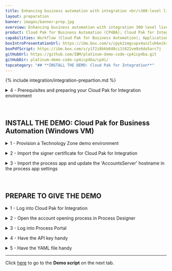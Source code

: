 ```yaml
---
title: Enhancing business automation with integration <br/>300-level live demo
layout: preparation
banner: images/banner-prep.jpg
overview: Enhancing business automation with integration 300-level live demo
product: Cloud Pak for Business Automation (CP4BA); Cloud Pak for Integration (CP4I)
capabilities: Workflow (Cloud Pak for Business Automation); Application integration (Cloud Pak for Integration)
boxIntroPresentationUrl: https://ibm.box.com/s/cpyk2zmgcupx4azzluh6eiks72j33ua3
boxPdfScript: https://ibm.box.com/s/y1f2z8kkb648ci1t822vm9z6do5arc7j
gitHubUrl: https://github.com/IBM/platinum-demo-code-cp4icp4ba.git
gitHubDir: platinum-demo-code-cp4icp4ba/cp4i/
topcategory: "## **INSTALL THE DEMO: Cloud Pak for Integration**"
---
```


{% include integration/integration-prepartion.md %}

<span id="installDemo"></span>

<details markdown="1">

<summary>4 - Prerequisites and preparing your Cloud Pak for Integration environment</summary>

<br/>

**Connect Cloud Pak for Integration to your endpoints**<br/>

Now, let's configure our services endpoints in Cloud Pak for Integration.<br/>

1.	Return the connectivity instructions from section 2.2, navigate to the **Cloud Pak Console** (1) tab and use the credentials (2) access the Platform Navigator.<br/><img src="https://raw.githubusercontent.com/ibm-garage-tsa/platinum-demos/master/src/pages/300-enhancing-ba-with-integration/images/prep-image209.png" width="800" /><br/><img src="https://raw.githubusercontent.com/ibm-garage-tsa/platinum-demos/master/src/pages/300-enhancing-ba-with-integration/images/prep-image210.png" width="800" /><br/><br/><inline-notification text="If you are using Chrome, you may see a certificate error when accessing the page. To bypass this, type <strong>thisisunsafe</strong> and press return."></inline-notification><br/>

2. In the menu on the top left, open the **Design** folder (1) and select **Integrations** (2). <br/><img src="https://raw.githubusercontent.com/ibm-garage-tsa/platinum-demos/master/src/pages/300-enhancing-ba-with-integration/images/prep-44.png" width="800" /><br/>

3. Click on the **ace-designer-demo** entry. <br/><img src="https://raw.githubusercontent.com/ibm-garage-tsa/platinum-demos/master/src/pages/300-enhancing-ba-with-integration/images/prep-44-2.png" width="800" /><br/>

4. Click the **Catalog** icon to see a list of the available connectors. <br/><img src="https://raw.githubusercontent.com/ibm-garage-tsa/platinum-demos/master/src/pages/300-enhancing-ba-with-integration/images/prep-45.png" width="800" /><br/>

5. To configure the MQ connection, search for **'IBM MQ'** (1) and click **Connect** (2). <br/><img src="https://raw.githubusercontent.com/ibm-garage-tsa/platinum-demos/master/src/pages/300-enhancing-ba-with-integration/images/prep-46.png" width="800" /><br/>

6. Enter **'basicmq'** for the **Queue manager name** (1), **'basicmq-ibm-mq'** for the **Queue manager hostname** (2), and **'1414'** for the **Listener port number** (3). <br/><img src="https://raw.githubusercontent.com/ibm-garage-tsa/platinum-demos/master/src/pages/300-enhancing-ba-with-integration/images/prep-48.png" width="800" /><br/>

7. Enter **'SYSTEM.DEF.SVRCONN'** for the **Channel name** (1), and click **Connect** (2). <br/><img src="https://raw.githubusercontent.com/ibm-garage-tsa/platinum-demos/master/src/pages/300-enhancing-ba-with-integration/images/prep-49.png" width="800" /><br/>

8. Click **Continue**. <br/><img src="https://raw.githubusercontent.com/ibm-garage-tsa/platinum-demos/master/src/pages/300-enhancing-ba-with-integration/images/prep-50.png" width="800" /><br/>

9. Scroll to the top of the page, and click the **+** button to the right of the search bar. <br/><img src="https://raw.githubusercontent.com/ibm-garage-tsa/platinum-demos/master/src/pages/300-enhancing-ba-with-integration/images/prep-51.png" width="800" /><br/>

10. Access the API definition for the external account service <a href="https://raw.githubusercontent.com/IBM/platinum-demo-code-cp4icp4ba/main/cp4i/appConnect/CustomerAccountOpenAPIJSONServer.yaml" target="_blank" rel="noreferrer">here</a>. Download the file using **File** --> **Save Page as**.<br/><br/>

11. Select **OpenAPI** (1) for the Document type, the downloaded **CustomerAccountOpenAPIJSONServer.yaml** file (2), and click **Next** (3). <br/><img src="https://raw.githubusercontent.com/ibm-garage-tsa/platinum-demos/master/src/pages/300-enhancing-ba-with-integration/images/prep-52.png" width="800" /><br/>

12. Click **Import API**. <br/><img src="https://raw.githubusercontent.com/ibm-garage-tsa/platinum-demos/master/src/pages/300-enhancing-ba-with-integration/images/prep-53.png" width="800" /><br/>

13. Search for **Customer Account** (1), and click **Connect** (2). <br/><img src="https://raw.githubusercontent.com/ibm-garage-tsa/platinum-demos/master/src/pages/300-enhancing-ba-with-integration/images/prep-54.png" width="800" /><br/>

14. Scroll down and click **Connect**.<br/><br/>

**Import flows to App Connect Designer**<br/>

1. Download the following two files: <br/> • <a href="https://raw.githubusercontent.com/IBM/platinum-demo-code-cp4icp4ba/main/cp4i/appConnect/MQExternalProvider.yaml" target="_blank" rel="noreferrer">MQ flow to simulate the acquired bank</a> <br/> • <a href="https://raw.githubusercontent.com/IBM/platinum-demo-code-cp4icp4ba/main/cp4i/appConnect/Accounts.yaml" target="_blank" rel="noreferrer">Accounts API flow that workflow will use</a><br/>

2. Import the **MQExternalProvider.yaml** file by clicking the **Dashboard** icon (1), then **New** (2), and then **Import flow…** (3). <br/><img src="https://raw.githubusercontent.com/ibm-garage-tsa/platinum-demos/master/src/pages/300-enhancing-ba-with-integration/images/prep-55.png" width="800" /><br/>

3. Select the downloaded **MQExternalProvider.yaml** file (1), and click **Import** (2). <br/><img src="https://raw.githubusercontent.com/ibm-garage-tsa/platinum-demos/master/src/pages/300-enhancing-ba-with-integration/images/prep-56.png" width="800" /><br/>

4. Start the imported flow by selecting **Start flow** (1). <br/><img src="https://raw.githubusercontent.com/ibm-garage-tsa/platinum-demos/master/src/pages/300-enhancing-ba-with-integration/images/prep-57.png" width="800" /><br/>

5. Repeat steps 2 - 4 for the **Accounts.yaml** file. This time, the flow is started by switching the toggle from **Stopped** to **Started**. <br/><img src="https://raw.githubusercontent.com/ibm-garage-tsa/platinum-demos/master/src/pages/300-enhancing-ba-with-integration/images/prep-58.png" width="800" /><br/>

<br/>
<br/>

**Test the flow**<br/>

1. Select the **Test** tab (1), **Get /Accounts/{customerId}** operation (2), and then the **Try it** tab (3). <br/><img src="https://raw.githubusercontent.com/ibm-garage-tsa/platinum-demos/master/src/pages/300-enhancing-ba-with-integration/images/prep-61.png" width="800" /><br/>

2. Scroll down and enter '**1234567890**' in the **customerId** field (1), and click **Send** (2). <br/><img src="https://raw.githubusercontent.com/ibm-garage-tsa/platinum-demos/master/src/pages/300-enhancing-ba-with-integration/images/prep-62.png" width="800" /><br/>

3. The first test will fail due to a known timeout issue with the error shown in the screenshot below. Click **Send** a second time to receive the correct response. <br/><img src="https://raw.githubusercontent.com/ibm-garage-tsa/platinum-demos/master/src/pages/300-enhancing-ba-with-integration/images/prep_63.png" width="800" /><br/>

4. You will see the following correct response. <br/><img src="https://raw.githubusercontent.com/ibm-garage-tsa/platinum-demos/master/src/pages/300-enhancing-ba-with-integration/images/prep-64.png" width="800" /><br/>

5. Three environmentally specific pieces of information are required to integrate the API into the workflow: the API URL, client ID and hostname. <br/><br/> Scroll to the top of the screen and save the **API URL** (1) and **client ID** (2).<br/><br/>The hostname is contained within the API URL. It is the portion between "http://" and the next "/". <br/><br/> The hostname will look like this: ademo-gw-gateway-cp4i.itzroks-120000k3ak-vzlud5-4b4a324f027aea19c5cbc0c3275c4656-0000.eu-de.containers.appdomain.cloud<br/><br/>Save the hostname with the API URL and client ID.<br/><img src="https://raw.githubusercontent.com/ibm-garage-tsa/platinum-demos/master/src/pages/300-enhancing-ba-with-integration/images/prep-65.png" width="800" /><br/>

**[Go to top](#top)**

</details>

<br/>
<br/>

## **INSTALL THE DEMO: Cloud Pak for Business Automation (Windows VM)**

<details markdown="1">

<summary>1 - Provision a Technology Zone demo environment</summary>

1.  Reserve a Technology Zone demo environment <a href="https://techzone.ibm.com/my/reservations/create/639cad5454b4ce0018719ec9" target="_blank" rel="noreferrer">here</a>.

2. Wait until your reservation status is **Ready** on the IBM Technology Zone’s **My Library → My Reservations** page. (You can either keep refreshing the My Reservation page or wait for a confirmation email.)<br/><br/>When your reservation is **Ready**, click the reservation tile to view the reservation details.<br/><img src="https://raw.githubusercontent.com/ibm-garage-tsa/platinum-demos/master/src/pages/300-enhancing-ba-with-integration/images/prep-res-ready.png" width="300" /><br/>

3. On the reservation details page, copy or bookmark the **Published services** links for **BAW Workflow Center** and **BAW Process Portal**.<br/><br/>When your reservation is **Ready**, click the reservation tile to view the reservation details.<br/><img src="https://raw.githubusercontent.com/ibm-garage-tsa/platinum-demos/master/src/pages/300-enhancing-ba-with-integration/images/prep-published-services.png" width="800" /><br/>

**[Go to top](#top)**

<br/><br/>

</details>

<span id="ImportCertificate"></span>

<details markdown="1">

<summary>2 - Import the signer certificate for Cloud Pak for Integration</summary>

1. From the reservation details page, scroll down and click to open the BAW Remote Console. It is the link on the left.<br/><img src="https://raw.githubusercontent.com/ibm-garage-tsa/platinum-demos/master/src/pages/300-enhancing-ba-with-integration/images/prep-baw-remote.png" width="300" /><br/>

2. The console will open. Click **Full screen.**<br/><br/> <img src="https://raw.githubusercontent.com/ibm-garage-tsa/platinum-demos/master/src/pages/300-enhancing-ba-with-integration/images/prep-console-full-screen.png" width="800" /><br/>

3. Click **Yes** on the **Networks** dialog box.

   <inline-notification text="The first time you access the VM, you will be presented with the network option below. It is imperative to select YES. (Otherwise, the VM will not be properly configured for this demo.)"></inline-notification>
   <img src="https://raw.githubusercontent.com/ibm-garage-tsa/platinum-demos/master/src/pages/300-enhancing-ba-with-integration/images/prep-networks-yes.png" width="300" />


4. On the Windows desktop, double-click the **WebSphere Console** shortcut to open the WebSphere Console.<br/> <img src="https://raw.githubusercontent.com/ibm-garage-tsa/platinum-demos/master/src/pages/300-enhancing-ba-with-integration/images/prep-websphere-console.png" width="300" /><br/>

5. Click **Advanced…**, then **Accept the Risk and Continue** to continue past the security warning.<br/><br/>

6. Enter '**admin**' as the **User ID** and '**admin**' as the **Password**. <br/> <img src="https://raw.githubusercontent.com/ibm-garage-tsa/platinum-demos/master/src/pages/300-enhancing-ba-with-integration/images/prep-2.png" width="800" /><br/>

7. Open **Security** (1) and click **SSL certificate and key management** (2). <br/> <img src="https://raw.githubusercontent.com/ibm-garage-tsa/platinum-demos/master/src/pages/300-enhancing-ba-with-integration/images/prep-3.png" width="800" />

8. Click **Key stores and certificates**. <br/> <img src="https://raw.githubusercontent.com/ibm-garage-tsa/platinum-demos/master/src/pages/300-enhancing-ba-with-integration/images/prep-4.png" width="800" /><br/>

9. Click **CellDefaultTrustStore**. <br/> <img src="https://raw.githubusercontent.com/ibm-garage-tsa/platinum-demos/master/src/pages/300-enhancing-ba-with-integration/images/prep-5.png" width="800" />

10. Click **Signer certificates**. <br/> <img src="https://raw.githubusercontent.com/ibm-garage-tsa/platinum-demos/master/src/pages/300-enhancing-ba-with-integration/images/prep-6.png" width="800" /><br/>

11. Click **Retrieve from port**. <br/> <img src="https://raw.githubusercontent.com/ibm-garage-tsa/platinum-demos/master/src/pages/300-enhancing-ba-with-integration/images/prep-7.png" width="800" /><br/>

12. For **Host**, enter your Cloud Pak for Integration ROKS hostname. For **Port**, enter '**443**'. For **Alias**, enter '**integration-1**'. Click **Retrieve signer information**. <br/><img src="https://raw.githubusercontent.com/ibm-garage-tsa/platinum-demos/master/src/pages/300-enhancing-ba-with-integration/images/prep-8.png" width="800" /><br/>

13. Click **Apply**.<br/> <img src="https://raw.githubusercontent.com/ibm-garage-tsa/platinum-demos/master/src/pages/300-enhancing-ba-with-integration/images/prep-9.png" width="800" /><br/>

14. Click **Save**. <br/><img src="https://raw.githubusercontent.com/ibm-garage-tsa/platinum-demos/master/src/pages/300-enhancing-ba-with-integration/images/prep-10.png" width="800" /><br/>

15. The new certificate is now added. <br/><img src="https://raw.githubusercontent.com/ibm-garage-tsa/platinum-demos/master/src/pages/300-enhancing-ba-with-integration/images/prep-11.png" width="800" /><br/>

You can now close the BAW VM console window.

**[Go to top](#top)**

<br/><br/>

</details>

<span id="ImportProcessFlow"></span>

<details markdown="1">

<summary>3 - Import the process app and update the 'AccountsServer' hostname in the process app settings</summary>


Before completing this section, download the Select the **<a href="https://raw.githubusercontent.com/ibm-garage-tsa/platinum-demos/master/src/pages/300-enhancing-ba-with-integration/New_Account_Opening.twx" target="_blank" rel="noreferrer">New Account Opening.twx</a>** file.<br/><br/>

1. Using a browser on your local computer, open **BAW Workflow Center** using the Published Services link from the top of the Technology Zone reservation page.<br/>

2. Log in to **Workflow Center** using '**admin**' as both the **User name** and **Password**. <br/> <img src="https://raw.githubusercontent.com/ibm-garage-tsa/platinum-demos/master/src/pages/300-enhancing-ba-with-integration/images/prep-82.png" width="800" /><br/>

3. Click **Process Apps**. <br/><img src="https://raw.githubusercontent.com/ibm-garage-tsa/platinum-demos/master/src/pages/300-enhancing-ba-with-integration/images/prep-73.png" width="800" /><br/>

4. Click **Import**. <br/> <img src="https://raw.githubusercontent.com/ibm-garage-tsa/platinum-demos/master/src/pages/300-enhancing-ba-with-integration/images/prep-74.png" width="800" /><br/>

5. Click **Browse**. <br/> <img src="https://raw.githubusercontent.com/ibm-garage-tsa/platinum-demos/master/src/pages/300-enhancing-ba-with-integration/images/prep-75.png" width="800" /><br/>

6. Select the **New_Account_Opening.twx** file (1). Click **Open** (2). <br/> <img src="https://raw.githubusercontent.com/ibm-garage-tsa/platinum-demos/master/src/pages/300-enhancing-ba-with-integration/images/prep-76.png" width="800" /><br/>

7. Click **OK**. <br/> <img src="https://raw.githubusercontent.com/ibm-garage-tsa/platinum-demos/master/src/pages/300-enhancing-ba-with-integration/images/prep-77.png" width="800" /><br/>

8. Wait for the import to complete. Click **New Account Opening**. <br/> <img src="https://raw.githubusercontent.com/ibm-garage-tsa/platinum-demos/master/src/pages/300-enhancing-ba-with-integration/images/prep-78.png" width="800" /><br/>

9. Click the **Servers** tab. <br/> <img src="https://raw.githubusercontent.com/ibm-garage-tsa/platinum-demos/master/src/pages/300-enhancing-ba-with-integration/images/prep-79.png" width="800" /><br/>

10. In **Process App Settings**, **AccountsServer** must be updated with the hostname of your Cloud Pak for Integration ROKS environment. Set **Hostname** to the hostname of your Cloud Pak for Integration ROKS environment. <br/> <img src="https://raw.githubusercontent.com/ibm-garage-tsa/platinum-demos/master/src/pages/300-enhancing-ba-with-integration/images/prep-80.png" width="800" /><br/>

<br/>

**[Go to top](#top)**

</details>
<br/>
<br/>

## **PREPARE TO GIVE THE DEMO**

<details markdown="1">

<summary>1 - Log into Cloud Pak for Integration</summary>

1. Open **Cloud Pak for Integration** and click **IBM provided credentials (admin only)**. <br/><img src="https://raw.githubusercontent.com/ibm-garage-tsa/platinum-demos/master/src/pages/300-enhancing-ba-with-integration/images/prep-66.png" width="800" /><br/>

2. Enter your admin username and password (1), and click **Log in** (2).<br/> <img src="https://raw.githubusercontent.com/ibm-garage-tsa/platinum-demos/master/src/pages/300-enhancing-ba-with-integration/images/prep-67.png" width="800" /><br/>

3. Click **Integration instances**. <br/><img src="https://raw.githubusercontent.com/ibm-garage-tsa/platinum-demos/master/src/pages/300-enhancing-ba-with-integration/images/prep-68.png" width="800" /><br/>

4. On the **Integration instances** page, click **ace-designer-demo**. <br/><img src="https://raw.githubusercontent.com/ibm-garage-tsa/platinum-demos/master/src/pages/300-enhancing-ba-with-integration/images/prep-69.png" width="800" /><br/>

<br/>

**[Go to top](#top)**

<br/><br/>

</details>

<span id="ProcessDesigner"></span>

<details markdown="1">

<summary>2 - Open the account opening process in Process Designer</summary>

1. Using Firefox on your local computer, open **BAW Workflow Center** using the Published Services link from the top of the Technology Zone reservation page.
   <inline-notification text="Using separate browsers for Process Designer vs. Process Portal prevents the logins from colliding with each other."> </inline-notification>

2. Log in to **Workflow Center** using '**admin**' as both the **User name** and **Password**. <br/> <img src="https://raw.githubusercontent.com/ibm-garage-tsa/platinum-demos/master/src/pages/300-enhancing-ba-with-integration/images/prep-82.png" width="800" /><br/>

3. Click **Process Apps**. <br/> <img src="https://raw.githubusercontent.com/ibm-garage-tsa/platinum-demos/master/src/pages/300-enhancing-ba-with-integration/images/prep-83.png" width="800" /><br/>

4. Click **New Account Opening**. <br/> <img src="https://raw.githubusercontent.com/ibm-garage-tsa/platinum-demos/master/src/pages/300-enhancing-ba-with-integration/images/prep-84.png" width="800" /><br/>

5. Click **Processes** (1) and then **New Account (Current Workflow)** (2). <br/> <img src="https://raw.githubusercontent.com/ibm-garage-tsa/platinum-demos/master/src/pages/300-enhancing-ba-with-integration/images/prep-85.png" width="800" /><br/>

6. The **New Account (Current Workflow)** process definition is now open. <br/> <img src="https://raw.githubusercontent.com/ibm-garage-tsa/platinum-demos/master/src/pages/300-enhancing-ba-with-integration/images/prep-86.png" width="800" /><br/>

<br/>

**[Go to top](#top)**

<br/><br/>

</details>

<span id="ProcessPortal"></span>

<details markdown="1">

<summary>3 - Log into Process Portal</summary>

1. Using Chrome on your local computer, open **BAW Process Portal** using the Published Services link from the top of the Technology Zone reservation page.
   <inline-notification text="Using separate browsers for Process Designer vs. Process Portal prevents the logins from colliding with each other."> </inline-notification>

2. Log in with **'assistant'** as the **Username** and **'passw0rd'** as the **Password**. <br/> <img src="https://raw.githubusercontent.com/ibm-garage-tsa/platinum-demos/master/src/pages/300-enhancing-ba-with-integration/images/prep-88.png" width="800" /><br/>

3. **Process Portal** is now open. <br/> <img src="https://raw.githubusercontent.com/ibm-garage-tsa/platinum-demos/master/src/pages/300-enhancing-ba-with-integration/images/prep-89.png" width="800" /><br/>


**[Go to top](#top)**

<br/><br/>

</details>

<span id="APIKeyHandy"></span>

<details markdown="1">

<summary>4 - Have the API key handy</summary>

The very last step of the Cloud Pak for Integration installation (above) required you to save the API key (**client ID**).

In the demo script, you will be required to enter the Cloud Pak for Integration API key into the process application. Make sure the API key is easily accessible.

<inline-notification text="For easy access, store the API key in the Windows clipboard."> </inline-notification>


**[Go to top](#top)**

<br/><br/>

</details>

<span id="YAMLFileHandy"></span>

<details markdown="1">

<summary>5 - Have the YAML file handy</summary>

In the demo script, you will be required to use the OpenAPI 3.0 YAML file to discover the API. Download the YAML file **<a href="./Accounts-openapi.yaml.zip" target="_blank" rel="noreferrer">here</a>**.

**[Go to top](#top)**

</details>

***

Click [here](/300-enhancing-ba-with-integration/demo-script) to go to the **Demo script** on the next tab.
